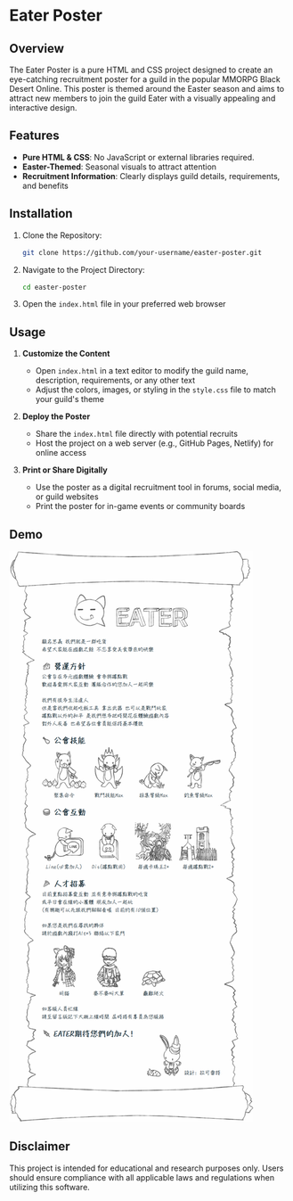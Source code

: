 # Eater Poster

## Overview

The Eater Poster is a pure HTML and CSS project designed to create an eye-catching recruitment poster for a guild
in the popular MMORPG Black Desert Online. This poster is themed around the Easter season and aims to attract new
members to join the guild Eater with a visually appealing and interactive design.

## Features

- **Pure HTML & CSS**: No JavaScript or external libraries required.
- **Easter-Themed**: Seasonal visuals to attract attention
- **Recruitment Information**: Clearly displays guild details, requirements, and benefits

## Installation

1. Clone the Repository:
   ```bash
   git clone https://github.com/your-username/easter-poster.git
   ```
2. Navigate to the Project Directory:
   ```bash
   cd easter-poster
   ```
3. Open the `index.html` file in your preferred web browser

## Usage

1. **Customize the Content**
    - Open `index.html` in a text editor to modify the guild name, description, requirements, or any other text
    - Adjust the colors, images, or styling in the `style.css` file to match your guild's theme

2. **Deploy the Poster**
    - Share the `index.html` file directly with potential recruits
    - Host the project on a web server (e.g., GitHub Pages, Netlify) for online access

3. **Print or Share Digitally**
    - Use the poster as a digital recruitment tool in forums, social media, or guild websites
    - Print the poster for in-game events or community boards

## Demo

![poster-r3.png](poster-r3.png)

## Disclaimer

This project is intended for educational and research purposes only. Users should ensure compliance with all applicable
laws and regulations when utilizing this software.
